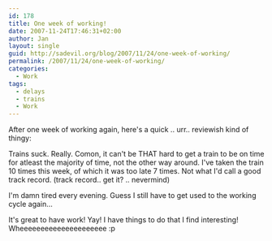 ```yaml
---
id: 178
title: One week of working!
date: 2007-11-24T17:46:31+02:00
author: Jan
layout: single
guid: http://sadevil.org/blog/2007/11/24/one-week-of-working/
permalink: /2007/11/24/one-week-of-working/
categories:
  - Work
tags:
  - delays
  - trains
  - Work
---
```

After one week of working again, here's a quick .. urr.. reviewish kind of thingy:

Trains suck. Really. Comon, it can't be THAT hard to get a train to be on time for atleast the majority of time, not the other way around. I've taken the train 10 times this week, of which it was too late 7 times. Not what I'd call a good track record. (track record.. get it? .. nevermind)

I'm damn tired every evening. Guess I still have to get used to the working cycle again...

It's great to have work! Yay! I have things to do that I find interesting! Wheeeeeeeeeeeeeeeeeeeee :p